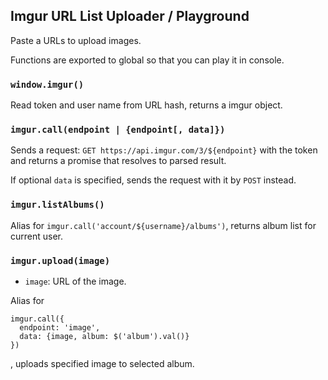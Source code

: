 ## Imgur URL List Uploader / Playground

Paste a URLs to upload images.

Functions are exported to global so that you can play it in console.

### `window.imgur()`
Read token and user name from URL hash, returns a imgur object.

### `imgur.call(endpoint | {endpoint[, data]})`

Sends a request:
`GET https://api.imgur.com/3/${endpoint}`
with the token and returns a promise that resolves to parsed result.

If optional `data` is specified, sends the request with it by `POST` instead.

### `imgur.listAlbums()`

Alias for `imgur.call('account/${username}/albums')`,
returns album list for current user.

### `imgur.upload(image)`
* `image`: URL of the image.

Alias for

    imgur.call({
      endpoint: 'image',
      data: {image, album: $('album').val()}
    })
, uploads specified image to selected album.
